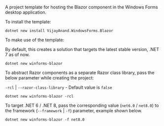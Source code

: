 A project template for hosting the Blazor component in the Windows Forms desktop application.

To install the template:

```shell
dotnet new install VijayAnand.WindowsForms.Blazor
```

To make use of the template:

By default, this creates a solution that targets the latest stable version, .NET 7 as of now.

```shell
dotnet new winforms-blazor
```

To abstract Razor components as a separate Razor class library, pass the below parameter while creating the project:

`-rcl` | `--razor-class-library` - Default value is `false`

```shell
dotnet new winforms-blazor -rcl
```

To target .NET 6 / .NET 8, pass the corresponding value (`net6.0` / `net8.0`) to the framework (`--framework` | `-f`) parameter, example shown below.

```shell
dotnet new winforms-blazor -f net8.0
```
